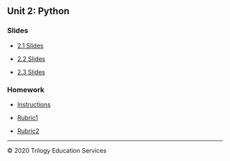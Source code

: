 ## Unit 2: Python

### Slides

* [2.1 Slides](https://docs.google.com/presentation/d/1fgulsaDy5mVRrZ0lUAOOg_f1GE58IrZwX1bfLvjoSbw/edit#slide=id.g6eab5052c1_0_1068)

* [2.2 Slides](https://docs.google.com/presentation/d/1cFrN2LIjmDC2UdVQMYIY-_peQc4mty4R63lvyJbqn1I/edit#slide=id.p9)

* [2.3 Slides](https://docs.google.com/presentation/d/1OUvK19EjgPd3WQ7ioMV5Gb5tuNkbXuNSvsrpjkFhnss/edit#slide=id.p9)

### Homework

* [Instructions](../../02-Homework/02-Python/Instructions/README.md)

* [Rubric1](../../02-Homework/02-Python/Instructions/FinTech_Unit_2_Homework_%20Grading_Rubric.pdf)

* [Rubric2](../../02-Homework/02-Python/Instructions/FinTech_Unit_2_Homework_%20Grading_Rubric%20-%20PyBank.pdf)

- - -

© 2020 Trilogy Education Services
